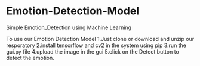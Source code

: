 # Emotion-Detection-Model

Simple Emotion_Detection using Machine Learning

To use our Emotion Detection Model 1.Just clone or download and unzip our resporatory 2.install tensorflow and cv2 in the system using pip 3.run the gui.py file 4.upload the image in the gui 5.click on the Detect button to detect the emotion.
